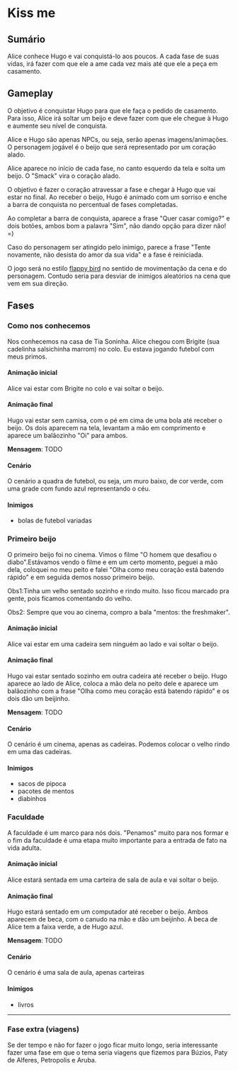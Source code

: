 # Kiss me

## Sumário

Alice conhece Hugo e vai conquistá-lo aos poucos. A cada fase de suas vidas, irá fazer com que ele a ame cada vez mais até que ele a peça em casamento.

## Gameplay

O objetivo é conquistar Hugo para que ele faça o pedido de casamento. Para isso, Alice irá soltar um beijo e deve fazer com que ele chegue à Hugo e aumente seu nível de conquista. 

Alice e Hugo são apenas NPCs, ou seja, serão apenas imagens/animações. O personagem jogável é o beijo que será representado por um coração alado. 

Alice aparece no início de cada fase, no canto esquerdo da tela e solta um beijo. O "Smack" vira o coração alado. 

O objetivo é fazer o coração atravessar a fase e chegar à Hugo que vai estar no final. Ao receber o beijo, Hugo é animado com um sorriso e enche a barra de conquista no percentual de fases completadas.

Ao completar a barra de conquista, aparece a frase "Quer casar comigo?" e dois botões, ambos bom a palavra "Sim", não dando opção para dizer não! =)

Caso do personagem ser atingido pelo inimigo, parece a frase "Tente novamente, não desista do amor da sua vida" e a fase é reiniciada.

O jogo será no estilo [flappy bird](https://www.youtube.com/watch?v=YHH2101OFfI) no sentido de movimentação da cena e do personagem. Contudo seria para desviar de inimigos aleatórios na cena que vem em sua direção.

## Fases

### Como nos conhecemos

Nos conhecemos na casa de Tia Soninha. Alice chegou com Brigite (sua cadelinha salsichinha marrom) no colo. Eu estava jogando futebol com meus primos.

#### Animação inicial

Alice vai estar com Brigite no colo e vai soltar o beijo.

#### Animação final

Hugo vai estar sem camisa, com o pé em cima de uma bola até receber o beijo. Os dois aparecem na tela, levantam a mão em comprimento e aparece um balãozinho "Oi" para ambos.

**Mensagem**: TODO

#### Cenário

O cenário a quadra de futebol, ou seja, um muro baixo, de cor verde, com uma grade com fundo azul representando o céu.

#### Inimigos

- bolas de futebol variadas


### Primeiro beijo

O primeiro beijo foi no cinema. Vimos o filme "O homem que desafiou o diabo".Estávamos vendo o filme e em um certo momento, peguei a mão dela, coloquei no meu peito e falei "Olha como meu coração está batendo rápido" e em seguida demos nosso primeiro beijo.

Obs1:Tinha um velho sentado sozinho e rindo muito. Isso ficou marcado pra gente, pois ficamos comentando do velho.

Obs2: Sempre que vou ao cinema, compro a bala "mentos: the freshmaker".

#### Animação inicial

Alice vai estar em uma cadeira sem ninguém ao lado e vai soltar o beijo.

#### Animação final

Hugo vai estar sentado sozinho em outra cadeira até receber o beijo. Hugo aparece ao lado de Alice, coloca a mão dela no peito dele e aparece um balãozinho com a frase "Olha como meu coração está batendo rápido" e os dois dão um beijinho.

**Mensagem**: TODO

#### Cenário

O cenário é um cinema, apenas as cadeiras. Podemos colocar o velho rindo em uma das cadeiras.

#### Inimigos

- sacos de pipoca
- pacotes de mentos
- diabinhos


### Faculdade

A faculdade é um marco para nós dois. "Penamos" muito para nos formar e o fim da faculdade é uma etapa muito importante para a entrada de fato na vida adulta.

#### Animação inicial

Alice estará sentada em uma carteira de sala de aula e vai soltar o beijo.

#### Animação final

Hugo estará sentado em um computador até receber o beijo. Ambos aparecem de beca, com o canudo na mão e dão um beijinho. A beca de Alice tem a faixa verde, a de Hugo azul.

**Mensagem**: TODO

#### Cenário

O cenário é uma sala de aula, apenas carteiras

#### Inimigos

- livros

---

### Fase extra (viagens)

Se der tempo e não for fazer o jogo ficar muito longo, seria interessante fazer uma fase em que o tema seria viagens que fizemos para Búzios, Paty de Alferes, Petropolis e Aruba.
